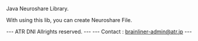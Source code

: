 Java Neuroshare Library.

With using this lib, you can create Neuroshare File.


--- ATR DNI Allrights reserved. ---
--- Contact : brainliner-admin@atr.jp ---